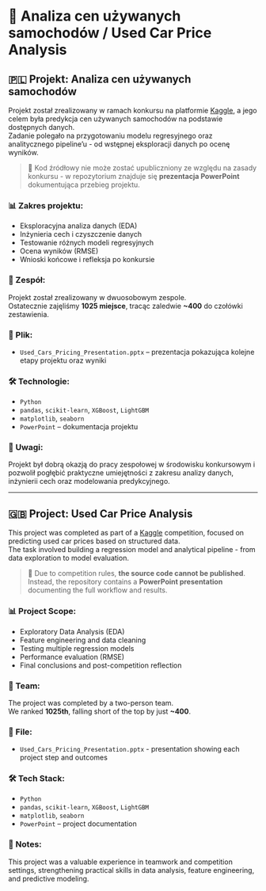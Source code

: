 # 🚗 Analiza cen używanych samochodów / Used Car Price Analysis

## 🇵🇱 Projekt: Analiza cen używanych samochodów

Projekt został zrealizowany w ramach konkursu na platformie [Kaggle](https://www.kaggle.com/competitions/playground-series-s4e9/leaderboard), a jego celem była predykcja cen używanych samochodów na podstawie dostępnych danych.  
Zadanie polegało na przygotowaniu modelu regresyjnego oraz analitycznego pipeline’u - od wstępnej eksploracji danych po ocenę wyników.

> 🛑 Kod źródłowy nie może zostać upubliczniony ze względu na zasady konkursu - w repozytorium znajduje się **prezentacja PowerPoint** dokumentująca przebieg projektu.

### 📊 Zakres projektu:
- Eksploracyjna analiza danych (EDA)
- Inżynieria cech i czyszczenie danych
- Testowanie różnych modeli regresyjnych
- Ocena wyników (RMSE)
- Wnioski końcowe i refleksja po konkursie

### 👥 Zespół:
Projekt został zrealizowany w dwuosobowym zespole.  
Ostatecznie zajęliśmy **1025 miejsce**, tracąc zaledwie **~400** do czołówki zestawienia.

### 📁 Plik:
- `Used_Cars_Pricing_Presentation.pptx` – prezentacja pokazująca kolejne etapy projektu oraz wyniki

### 🛠️ Technologie:
- `Python`
- `pandas`, `scikit-learn`, `XGBoost`, `LightGBM`
- `matplotlib`, `seaborn`
- `PowerPoint` – dokumentacja projektu

### 📌 Uwagi:
Projekt był dobrą okazją do pracy zespołowej w środowisku konkursowym i pozwolił pogłębić praktyczne umiejętności z zakresu analizy danych, inżynierii cech oraz modelowania predykcyjnego.

---

## 🇬🇧 Project: Used Car Price Analysis

This project was completed as part of a [Kaggle](https://www.kaggle.com/competitions/playground-series-s4e9/overview) competition, focused on predicting used car prices based on structured data.  
The task involved building a regression model and analytical pipeline - from data exploration to model evaluation.

> 🛑 Due to competition rules, **the source code cannot be published**. Instead, the repository contains a **PowerPoint presentation** documenting the full workflow and results.

### 📊 Project Scope:
- Exploratory Data Analysis (EDA)  
- Feature engineering and data cleaning  
- Testing multiple regression models  
- Performance evaluation (RMSE)  
- Final conclusions and post-competition reflection

### 👥 Team:
The project was completed by a two-person team.  
We ranked **1025th**, falling short of the top by just **~400**.

### 📁 File:
- `Used_Cars_Pricing_Presentation.pptx` - presentation showing each project step and outcomes

### 🛠️ Tech Stack:
- `Python`  
- `pandas`, `scikit-learn`, `XGBoost`, `LightGBM`  
- `matplotlib`, `seaborn`  
- `PowerPoint` – project documentation

### 📌 Notes:
This project was a valuable experience in teamwork and competition settings, strengthening practical skills in data analysis, feature engineering, and predictive modeling.
